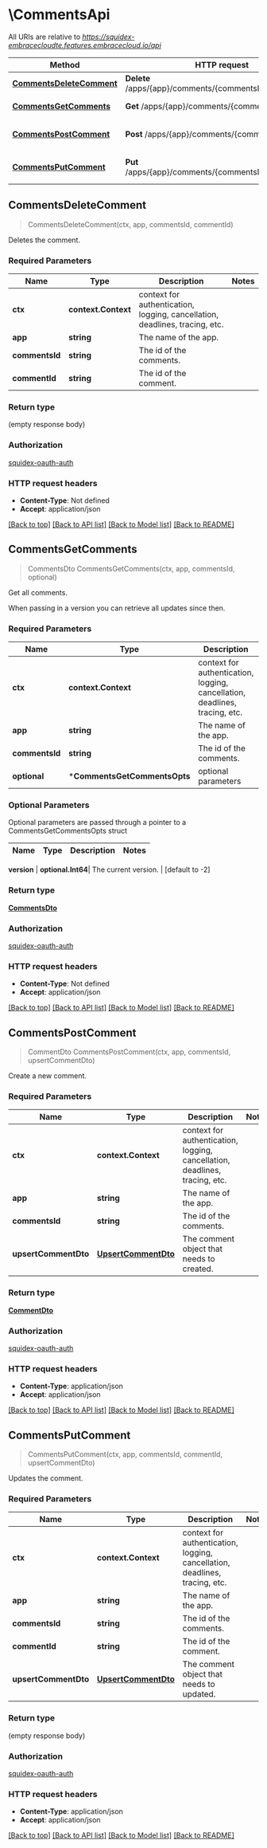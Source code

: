 # \CommentsApi

All URIs are relative to *https://squidex-embracecloudte.features.embracecloud.io/api*

Method | HTTP request | Description
------------- | ------------- | -------------
[**CommentsDeleteComment**](CommentsApi.md#CommentsDeleteComment) | **Delete** /apps/{app}/comments/{commentsId}/{commentId} | Deletes the comment.
[**CommentsGetComments**](CommentsApi.md#CommentsGetComments) | **Get** /apps/{app}/comments/{commentsId} | Get all comments.
[**CommentsPostComment**](CommentsApi.md#CommentsPostComment) | **Post** /apps/{app}/comments/{commentsId} | Create a new comment.
[**CommentsPutComment**](CommentsApi.md#CommentsPutComment) | **Put** /apps/{app}/comments/{commentsId}/{commentId} | Updates the comment.



## CommentsDeleteComment

> CommentsDeleteComment(ctx, app, commentsId, commentId)

Deletes the comment.

### Required Parameters


Name | Type | Description  | Notes
------------- | ------------- | ------------- | -------------
**ctx** | **context.Context** | context for authentication, logging, cancellation, deadlines, tracing, etc.
**app** | **string**| The name of the app. | 
**commentsId** | **string**| The id of the comments. | 
**commentId** | **string**| The id of the comment. | 

### Return type

 (empty response body)

### Authorization

[squidex-oauth-auth](../README.md#squidex-oauth-auth)

### HTTP request headers

- **Content-Type**: Not defined
- **Accept**: application/json

[[Back to top]](#) [[Back to API list]](../README.md#documentation-for-api-endpoints)
[[Back to Model list]](../README.md#documentation-for-models)
[[Back to README]](../README.md)


## CommentsGetComments

> CommentsDto CommentsGetComments(ctx, app, commentsId, optional)

Get all comments.

When passing in a version you can retrieve all updates since then.

### Required Parameters


Name | Type | Description  | Notes
------------- | ------------- | ------------- | -------------
**ctx** | **context.Context** | context for authentication, logging, cancellation, deadlines, tracing, etc.
**app** | **string**| The name of the app. | 
**commentsId** | **string**| The id of the comments. | 
 **optional** | ***CommentsGetCommentsOpts** | optional parameters | nil if no parameters

### Optional Parameters

Optional parameters are passed through a pointer to a CommentsGetCommentsOpts struct


Name | Type | Description  | Notes
------------- | ------------- | ------------- | -------------


 **version** | **optional.Int64**| The current version. | [default to -2]

### Return type

[**CommentsDto**](CommentsDto.md)

### Authorization

[squidex-oauth-auth](../README.md#squidex-oauth-auth)

### HTTP request headers

- **Content-Type**: Not defined
- **Accept**: application/json

[[Back to top]](#) [[Back to API list]](../README.md#documentation-for-api-endpoints)
[[Back to Model list]](../README.md#documentation-for-models)
[[Back to README]](../README.md)


## CommentsPostComment

> CommentDto CommentsPostComment(ctx, app, commentsId, upsertCommentDto)

Create a new comment.

### Required Parameters


Name | Type | Description  | Notes
------------- | ------------- | ------------- | -------------
**ctx** | **context.Context** | context for authentication, logging, cancellation, deadlines, tracing, etc.
**app** | **string**| The name of the app. | 
**commentsId** | **string**| The id of the comments. | 
**upsertCommentDto** | [**UpsertCommentDto**](UpsertCommentDto.md)| The comment object that needs to created. | 

### Return type

[**CommentDto**](CommentDto.md)

### Authorization

[squidex-oauth-auth](../README.md#squidex-oauth-auth)

### HTTP request headers

- **Content-Type**: application/json
- **Accept**: application/json

[[Back to top]](#) [[Back to API list]](../README.md#documentation-for-api-endpoints)
[[Back to Model list]](../README.md#documentation-for-models)
[[Back to README]](../README.md)


## CommentsPutComment

> CommentsPutComment(ctx, app, commentsId, commentId, upsertCommentDto)

Updates the comment.

### Required Parameters


Name | Type | Description  | Notes
------------- | ------------- | ------------- | -------------
**ctx** | **context.Context** | context for authentication, logging, cancellation, deadlines, tracing, etc.
**app** | **string**| The name of the app. | 
**commentsId** | **string**| The id of the comments. | 
**commentId** | **string**| The id of the comment. | 
**upsertCommentDto** | [**UpsertCommentDto**](UpsertCommentDto.md)| The comment object that needs to updated. | 

### Return type

 (empty response body)

### Authorization

[squidex-oauth-auth](../README.md#squidex-oauth-auth)

### HTTP request headers

- **Content-Type**: application/json
- **Accept**: application/json

[[Back to top]](#) [[Back to API list]](../README.md#documentation-for-api-endpoints)
[[Back to Model list]](../README.md#documentation-for-models)
[[Back to README]](../README.md)

